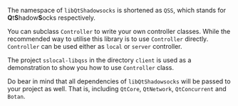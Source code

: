 The namespace of `libQtShadowsocks` is shortened as `QSS`, which stands for **Q**t**S**hadow**S**ocks respectively.

You can subclass `Controller` to write your own controller classes. While the recommended way to utilise this library is to use `Controller` directly. `Controller` can be used either as `local` or `server` controller.

The project `sslocal-libqss` in the directory `client` is used as a demonstration to show you how to use `Controller` class.

Do bear in mind that all dependencies of `libQtShadowsocks` will be passed to your project as well. That is, including `QtCore`, `QtNetwork`, `QtConcurrent` and `Botan`.